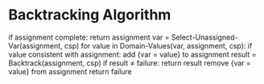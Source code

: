 # Backtracking Algorithm

if assignment complete:
    return assignment
var = Select-Unassigned-Var(assignment, csp)
for value in Domain-Values(var, assignment, csp):
    if value consistent with assignment:
        add {var = value} to assignment
        result = Backtrack(assignment, csp)
        if result ≠ failure:
            return result
        remove {var = value} from assignment
    return failure

